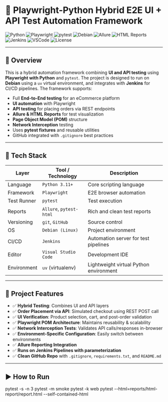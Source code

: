 # 🧪 Playwright-Python Hybrid E2E UI + API Test Automation Framework

![Python](https://img.shields.io/badge/Python-3.11-blue?logo=python)
![Playwright](https://img.shields.io/badge/Playwright-E2E-green?logo=playwright)
![pytest](https://img.shields.io/badge/pytest-tested-brightgreen?logo=pytest)
![Debian](https://img.shields.io/badge/OS-Debian-red?logo=debian)
![Allure](https://img.shields.io/badge/Reports-Allure-purple?logo=allure)
![HTML Reports](https://img.shields.io/badge/Reports-HTML-lightgrey)
![Jenkins](https://img.shields.io/badge/CI-Jenkins-blue?logo=jenkins)
![VSCode](https://img.shields.io/badge/IDE-VSCode-blue?logo=visualstudiocode)
![License](https://img.shields.io/badge/License-MIT-yellow.svg)

---

## 📌 Overview

This is a hybrid automation framework combining **UI and API testing** using **Playwright with Python** and `pytest`. The project is designed to run on **Debian** using a `uv` virtual environment, and integrates with **Jenkins** for CI/CD pipelines. The framework supports:

- Full **End-to-End testing** for an eCommerce platform
- **UI automation** with Playwright
- **API testing** for placing orders via REST endpoints
- **Allure & HTML Reports** for test visualization
- **Page Object Model (POM)** structure
- **Network Interception** testing
- Uses **pytest fixtures** and reusable utilities
- GitHub integrated with `.gitignore` best practices

---

## 🚀 Tech Stack

| Layer         | Tool / Technology       | Description                                |
|--------------|--------------------------|--------------------------------------------|
| Language      | `Python 3.11+`           | Core scripting language                    |
| Framework     | `Playwright`             | E2E browser automation                     |
| Test Runner   | `pytest`                 | Test execution                             |
| Reports       | `Allure`, `pytest-html`  | Rich and clean test reports                |
| Versioning    | `git`, `GitHub`          | Source control                             |
| OS            | `Debian (Linux)`         | Project environment                        |
| CI/CD         | `Jenkins`                | Automation server for test pipelines       |
| Editor        | `Visual Studio Code`     | Development IDE                            |
| Environment   | `uv` (virtualenv)        | Lightweight virtual Python environment     |

---

## 🧩 Project Features

- ✅ **Hybrid Testing**: Combines UI and API layers
- ✅ **Order Placement via API**: Simulated checkout using REST POST call
- ✅ **UI Verification**: Product selection, cart, and post-order validation
- ✅ **Playwright POM Architecture**: Maintains reusability & scalability
- ✅ **Network Interception Tests**: Validates API calls/responses in-browser
- ✅ **Environment-Specific Configuration**: Easily switch between environments
- ✅ **Allure Reporting Integration**
- ✅ **Runs on Jenkins Pipelines with parameterization**
- ✅ **Clean GitHub Repo** with `.gitignore`, `requirements.txt`, and `README.md`

---
## ▶️ How to Run

pytest -s -n 3
pytest -m smoke
pytest -k web
pytest --html=reports/html-report/report.html --self-contained-html


